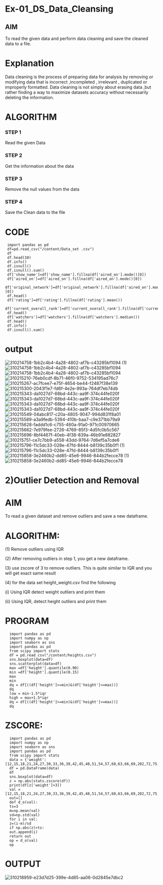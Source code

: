 # Ex-01_DS_Data_Cleansing


## AIM
To read the given data and perform data cleaning and save the cleaned data to a file. 

# Explanation
Data cleaning is the process of preparing data for analysis by removing or modifying data that is incorrect ,incompleted , irrelevant , duplicated or improperly formatted. 
Data cleaning is not simply about erasing data ,but rather finding a way to maximize datasets accuracy without necessarily deleting the information. 

# ALGORITHM
### STEP 1
Read the given Data
### STEP 2
Get the information about the data
### STEP 3
Remove the null values from the data
### STEP 4
Save the Clean data to the file

# CODE 
  
     import pandas as pd
     df=pd.read_csv("/content/Data_set .csv")
     df
     df.head(10)
     df.info()
     df.isnull()
     df.isnull().sum()
     df['show_name']=df['show_name'].fillna(df['aired_on'].mode()[0])
     df['aired_on']=df['aired_on'].fillna(df['aired_on'].mode()[0])
     df['original_network']=df['original_network'].fillna(df['aired_on'].mode()[0])
     df.head()
     df['rating']=df['rating'].fillna(df['rating'].mean())
     df['current_overall_rank']=df['current_overall_rank'].fillna(df['current_overall_rank'].mean
     df.head()
     df['watchers']=df['watchers'].fillna(df['watchers'].median())
     df.head()
     df.info()
     df.isnull().sum()

# output

![310214758-1bb2c4b4-4a28-4802-af7b-c43285bf1094 (1)](https://github.com/Mothykrishnan100/ODD2023-Datascience-Ex01/assets/160512502/e4dd3206-39fc-43b4-83aa-5cc7e7f3fdee)
![310214758-1bb2c4b4-4a28-4802-af7b-c43285bf1094](https://github.com/Mothykrishnan100/ODD2023-Datascience-Ex01/assets/160512502/e3bfb971-4f37-4232-9354-ddbb82eda8c9)
![310214758-1bb2c4b4-4a28-4802-af7b-c43285bf1094](https://github.com/Mothykrishnan100/ODD2023-Datascience-Ex01/assets/160512502/2b5c794a-0f11-43a4-9529-1f8ce5cf3f2e)
![310215210-76eb0cdf-8b71-46f0-9752-534195ad76c7](https://github.com/Mothykrishnan100/ODD2023-Datascience-Ex01/assets/160512502/b6cb3f0b-4e13-4dcc-9ae8-38d746f39cb8)
![310215267-ac7fcee7-e75f-4654-be44-f2487f38e139](https://github.com/Mothykrishnan100/ODD2023-Datascience-Ex01/assets/160512502/5584adf2-5eeb-406f-8ee8-191f2736e22a)
![310215300-2043f1e7-fd6f-4e2e-993a-764df7eb74db](https://github.com/Mothykrishnan100/ODD2023-Datascience-Ex01/assets/160512502/36a39d7d-fb1b-4697-9e9f-ec96dc3f2007)
![310215343-da1027d7-68bd-443c-aa9f-374c44fe020f](https://github.com/Mothykrishnan100/ODD2023-Datascience-Ex01/assets/160512502/a7b68596-c6b3-456d-ab77-61fea5fafb50)
![310215343-da1027d7-68bd-443c-aa9f-374c44fe020f](https://github.com/Mothykrishnan100/ODD2023-Datascience-Ex01/assets/160512502/8a976467-021b-4ffb-a79e-42cda7cee00d)
![310215343-da1027d7-68bd-443c-aa9f-374c44fe020f](https://github.com/Mothykrishnan100/ODD2023-Datascience-Ex01/assets/160512502/0473d45f-e910-4324-aad6-7b878907df60)
![310215343-da1027d7-68bd-443c-aa9f-374c44fe020f](https://github.com/Mothykrishnan100/ODD2023-Datascience-Ex01/assets/160512502/fc100e71-c851-4738-a6db-20b99952bdbb)
![310215549-04abc817-c20a-4805-9047-994d831f8a01](https://github.com/Mothykrishnan100/ODD2023-Datascience-Ex01/assets/160512502/f68b6d74-5344-4ca8-be2f-3b17bce90121)
![310215589-a3a9fedb-5394-410b-baa7-c9e371bb79a9](https://github.com/Mothykrishnan100/ODD2023-Datascience-Ex01/assets/160512502/12d4bad2-ffd2-431d-9499-bbc458278d36)
![310215628-faddd1c6-c755-460a-91a0-971c00970665](https://github.com/Mothykrishnan100/ODD2023-Datascience-Ex01/assets/160512502/dfa6dfda-beaf-4526-ad2f-3e3ce8366478)
![310215662-7e979fee-2726-4769-85f3-4d5fc0b5c567](https://github.com/Mothykrishnan100/ODD2023-Datascience-Ex01/assets/160512502/500bcfc5-be2d-4172-94a7-f04422a092fe)
![310215696-8bf4467f-40eb-4f38-839a-46b91e882827](https://github.com/Mothykrishnan100/ODD2023-Datascience-Ex01/assets/160512502/7162f6ec-3f08-40f8-b819-ec27c54fe3db)
![310215751-ce7c7bb9-a558-43dd-9764-7d6ef5a7cde6](https://github.com/Mothykrishnan100/ODD2023-Datascience-Ex01/assets/160512502/95ecfb40-c36b-4d77-a62d-46235ebf9a94)
![310215796-11c5dc33-028e-47fd-8444-b8139c35b0f1 (1)](https://github.com/Mothykrishnan100/ODD2023-Datascience-Ex01/assets/160512502/e5dd5046-f5a7-46f8-8dca-f27bd0eb042c)
![310215796-11c5dc33-028e-47fd-8444-b8139c35b0f1](https://github.com/Mothykrishnan100/ODD2023-Datascience-Ex01/assets/160512502/df743e36-66e3-436d-bb00-834828567729)
![310215858-3e2460b2-dd85-45e6-9946-844b2fecce78 (1)](https://github.com/Mothykrishnan100/ODD2023-Datascience-Ex01/assets/160512502/438fb7af-7f26-4d14-bb23-ebc63f0a3b69)
![310215858-3e2460b2-dd85-45e6-9946-844b2fecce78](https://github.com/Mothykrishnan100/ODD2023-Datascience-Ex01/assets/160512502/3ad59f36-b6d9-4a6f-9200-8f7220ba5183)

# 2)Outlier Detection and Removal

# AIM
To read a given dataset and remove outliers and save a new dataframe.

# ALGORITHM:
(1) Remove outliers using IQR

(2) After removing outliers in step 1, you get a new dataframe.

(3) use zscore of 3 to remove outliers. This is quite similar to IQR and you will get exact same result

(4) for the data set height_weight.csv find the following

(i) Using IQR detect weight outliers and print them

(ii) Using IQR, detect height outliers and print them

# PROGRAM
      import pandas as pd
      import numpy as np
      import seaborn as sns
      import pandas as pd
      from scipy import stats
      df = pd.read_csv("/content/heights.csv")
      sns.boxplot(data=df)
      sns.scatterplot(data=df)
      max =df['height'].quantile(0.90)
      min =df['height'].quantile(0.15)
      max
      min
      dq = df[((df['height']>=min)&(df['height']<=max))]
      dq
      low = min-1.5*iqr
      high = max+1.5*iqr
      dq = df[((df['height']>=min)&(df['height']<=max))]
      dq

# ZSCORE:
      import pandas as pd
      import numpy as np
      import seaborn as sns
      import pandas as pd
      from scipy import stats
      data = {'weight':[12,15,18,21,24,27,30,33,36,39,42,45,48,51,54,57,60,63,66,69,202,72,75,78,81,84,232,87,90,93,96,99,258]}
      df = pd.DataFrame(data)
      df
      sns.boxplot(data=df)
      z = np.abs(stats.zscore(df))
      print(df[z['weight']>3])
      val =[12,15,18,21,24,27,30,33,36,39,42,45,48,51,54,57,60,63,66,69,202,72,75,78,81,84,232,87,90,93,96,99,258]
      out=[]
      def d_o(val):
      ts=3
      m=np.mean(val)
      sd=np.std(val)    
      for i in val:
      z=(i-m)/sd
      if np.abs(z)>ts:
      out.append(i)
      return out
      op = d_o(val)
      op

# OUTPUT
![310218959-e23d7d25-399e-4d85-aa06-0d2845e7dbc2](https://github.com/Mothykrishnan100/ODD2023-Datascience-Ex01/assets/160512502/d3414cc1-7d2e-4261-886a-f8e23854e7bf)

